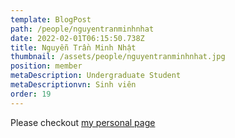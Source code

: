 ```yaml
---
template: BlogPost
path: /people/nguyentranminhnhat
date: 2022-02-01T06:15:50.738Z
title: Nguyễn Trần Minh Nhật
thumbnail: /assets/people/nguyentranminhnhat.jpg
position: member
metaDescription: Undergraduate Student
metaDescriptionvn: Sinh viên
order: 19
---
```


Please checkout [my personal page](https://www.linkedin.com/in/minh-nh%E1%BA%ADt-nguy%E1%BB%85n-tr%E1%BA%A7n-72a322350/)